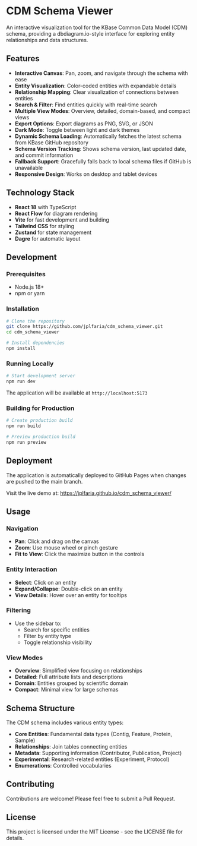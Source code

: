 # CDM Schema Viewer

An interactive visualization tool for the KBase Common Data Model (CDM) schema, providing a dbdiagram.io-style interface for exploring entity relationships and data structures.

## Features

- **Interactive Canvas**: Pan, zoom, and navigate through the schema with ease
- **Entity Visualization**: Color-coded entities with expandable details
- **Relationship Mapping**: Clear visualization of connections between entities
- **Search & Filter**: Find entities quickly with real-time search
- **Multiple View Modes**: Overview, detailed, domain-based, and compact views
- **Export Options**: Export diagrams as PNG, SVG, or JSON
- **Dark Mode**: Toggle between light and dark themes
- **Dynamic Schema Loading**: Automatically fetches the latest schema from KBase GitHub repository
- **Schema Version Tracking**: Shows schema version, last updated date, and commit information
- **Fallback Support**: Gracefully falls back to local schema files if GitHub is unavailable
- **Responsive Design**: Works on desktop and tablet devices

## Technology Stack

- **React 18** with TypeScript
- **React Flow** for diagram rendering
- **Vite** for fast development and building
- **Tailwind CSS** for styling
- **Zustand** for state management
- **Dagre** for automatic layout

## Development

### Prerequisites

- Node.js 18+
- npm or yarn

### Installation

```bash
# Clone the repository
git clone https://github.com/jplfaria/cdm_schema_viewer.git
cd cdm_schema_viewer

# Install dependencies
npm install
```

### Running Locally

```bash
# Start development server
npm run dev
```

The application will be available at `http://localhost:5173`

### Building for Production

```bash
# Create production build
npm run build

# Preview production build
npm run preview
```

## Deployment

The application is automatically deployed to GitHub Pages when changes are pushed to the main branch.

Visit the live demo at: https://jplfaria.github.io/cdm_schema_viewer/

## Usage

### Navigation

- **Pan**: Click and drag on the canvas
- **Zoom**: Use mouse wheel or pinch gesture
- **Fit to View**: Click the maximize button in the controls

### Entity Interaction

- **Select**: Click on an entity
- **Expand/Collapse**: Double-click on an entity
- **View Details**: Hover over an entity for tooltips

### Filtering

- Use the sidebar to:
  - Search for specific entities
  - Filter by entity type
  - Toggle relationship visibility

### View Modes

- **Overview**: Simplified view focusing on relationships
- **Detailed**: Full attribute lists and descriptions
- **Domain**: Entities grouped by scientific domain
- **Compact**: Minimal view for large schemas

## Schema Structure

The CDM schema includes various entity types:

- **Core Entities**: Fundamental data types (Contig, Feature, Protein, Sample)
- **Relationships**: Join tables connecting entities
- **Metadata**: Supporting information (Contributor, Publication, Project)
- **Experimental**: Research-related entities (Experiment, Protocol)
- **Enumerations**: Controlled vocabularies

## Contributing

Contributions are welcome! Please feel free to submit a Pull Request.

## License

This project is licensed under the MIT License - see the LICENSE file for details.